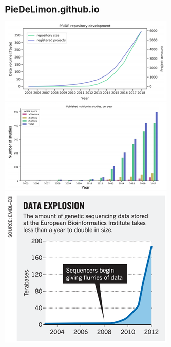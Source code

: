 # PieDeLimon.github.io


![Image 1](img1.png)
![Image 2](img2.png)
![Image 3](img3.png)

<script src="md-gallery.js"></script>

<script>
    md_gallery();
</script>
